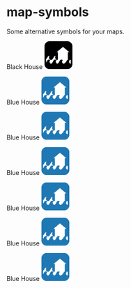 # map-symbols

Some alternative symbols for your maps.

Black House
![Black house](Black_house.png)

Blue House
![blue house](blue_house.png)

Blue House
![blue house](blue_house.png)

Blue House
![blue house](blue_house.png)

Blue House
![blue house](blue_house.png)

Blue House
![blue house](blue_house.png)

Blue House
![blue house](blue_house.png)
